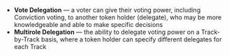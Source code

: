  - **Vote Delegation** — a voter can give their voting power, including Conviction voting, to another token holder (delegate), who may be more knowledgeable and able to make specific decisions
 - **Multirole Delegation** — the ability to delegate voting power on a Track-by-Track basis, where a token holder can specify different delegates for each Track
